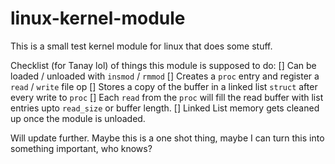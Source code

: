 # linux-kernel-module
This is a small test kernel module for linux that does some stuff.

Checklist (for Tanay lol) of things this module is supposed to do:
[] Can be loaded / unloaded with `insmod` / `rmmod`
[] Creates a `proc` entry and register a `read` / `write` file op
[] Stores a copy of the buffer in a linked list `struct` after every write to `proc`
[] Each `read` from the `proc` will fill the read buffer with list entries upto `read_size` or buffer length.
[] Linked List memory gets cleaned up once the module is unloaded.

Will update further. Maybe this is a one shot thing, maybe I can turn this into something important, who knows?

